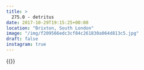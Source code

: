 ```yaml
---
title: >
  275.0 - detritus
date: 2017-10-29T19:15:25+00:00
location: "Brixton, South London"
image: "/img/f209566edc3cf84c261830a064d813c5.jpg"
draft: false
instagram: true
---
```


{{<photo src="/img/f209566edc3cf84c261830a064d813c5.jpg">}}
